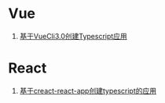 
# Vue
1. [基于VueCli3.0创建Typescript应用](https://github.com/Believel/blog/issues/2)
# React 
1. [基于creact-react-app创建typescript的应用](https://github.com/Believel/blog/issues/1)